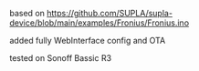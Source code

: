based on https://github.com/SUPLA/supla-device/blob/main/examples/Fronius/Fronius.ino

added fully WebInterface config and OTA

tested on Sonoff Bassic R3
